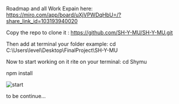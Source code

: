 Roadmap and all Work Expain here:
https://miro.com/app/board/uXjVPWDqHbU=/?share_link_id=103193940020


Copy the repo to clone it : https://github.com/SH-Y-MU/SH-Y-MU.git

Then add at terminal your folder example: cd C:\Users\level\Desktop\FinalProject\SH-Y-MU

Now to start working on it rite on your terminal:  cd Shymu

npm install


![start](https://user-images.githubusercontent.com/104593484/191006262-66dde5d9-0f72-46b0-8c01-2b7b848fac9f.png)

to be continue...
